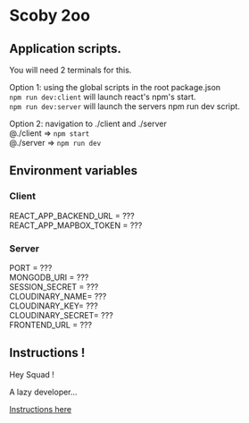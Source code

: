 # Scoby 2oo

## Application scripts.

You will need 2 terminals for this.

Option 1: using the global scripts in the root package.json  
`npm run dev:client` will launch react's npm's start.  
`npm run dev:server` will launch the servers npm run dev script.

Option 2: navigation to ./client and ./server  
@./client => `npm start`  
@./server => `npm run dev`

## Environment variables

### Client

REACT_APP_BACKEND_URL = ???  
REACT_APP_MAPBOX_TOKEN = ???

### Server

PORT = ???  
MONGODB_URI = ???  
SESSION_SECRET = ???  
CLOUDINARY_NAME= ???  
CLOUDINARY_KEY= ???  
CLOUDINARY_SECRET= ???  
FRONTEND_URL = ???

## Instructions !

Hey Squad !

A lazy developer...

[Instructions here](https://hackmd.io/xeGOzhG2QbG7y8F8dnM6Kg?view)